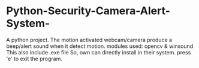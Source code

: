 # Python-Security-Camera-Alert-System-
A python project. The motion activated webcam/camera produce a beep/alert sound when it detect motion.
modules used: opencv & winsound
This also include .exe file So, own can directly install in their system.
press 'e' to exit the program.
